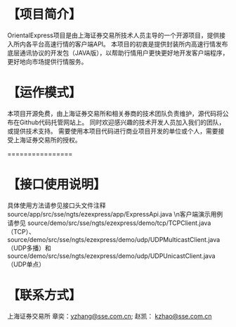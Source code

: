 【项目简介】
================

OrientalExpress项目是由上海证券交易所技术人员主导的一个开源项目，提供接入所内各平台高速行情的客户端API。 
本项目的初衷是提供封装所内高速行情发布底层通讯协议的开发包（JAVA版），以帮助行情用户更快更好地开发客户端程序，更好地向市场提供行情服务。

【运作模式】
================

本项目开源免费，由上海证券交易所和相关券商的技术团队负责维护，源代码将公布在Github代码托管网站上。 同时欢迎感兴趣的技术开发人员加入我们的团队，或提供技术支持。 需要使用本项目代码进行商业项目开发的单位或个人，需要接受上海证券交易所的授权。

================

【接口使用说明】  
================

具体使用方法请参见接口头文件注释 source/app/src/sse/ngts/ezexpress/app/ExpressApi.java \n客户端演示用例请参见 source/demo/src/sse/ngts/ezexpress/demo/tcp/TCPClient.java（TCP）、
source/demo/src/sse/ngts/ezexpress/demo/udp/UDPMulticastClient.java（UDP多播）和 source/demo/src/sse/ngts/ezexpress/demo/udp/UDPUnicastClient.java（UDP单点）

【联系方式】
================

上海证券交易所 章奕：yzhang@sse.com.cn; 赵凯： kzhao@sse.com.cn
